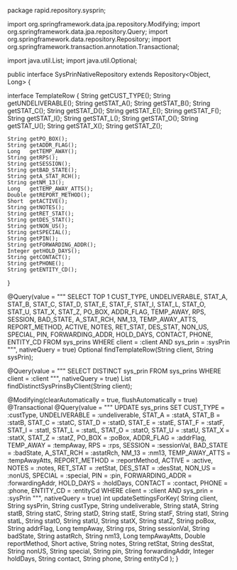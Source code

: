 package rapid.repository.sysprin;

import org.springframework.data.jpa.repository.Modifying;
import org.springframework.data.jpa.repository.Query;
import org.springframework.data.repository.Repository;
import org.springframework.transaction.annotation.Transactional;

import java.util.List;
import java.util.Optional;

public interface SysPrinNativeRepository extends Repository<Object, Long> {

  interface TemplateRow {
    String getCUST_TYPE();
    String getUNDELIVERABLE();
    String getSTAT_A();
    String getSTAT_B();
    String getSTAT_C();
    String getSTAT_D();
    String getSTAT_E();
    String getSTAT_F();
    String getSTAT_I();
    String getSTAT_L();
    String getSTAT_O();
    String getSTAT_U();
    String getSTAT_X();
    String getSTAT_Z();

    String getPO_BOX();
    String getADDR_FLAG();
    Long   getTEMP_AWAY();
    String getRPS();
    String getSESSION();
    String getBAD_STATE();
    String getA_STAT_RCH();
    String getNM_13();
    Long   getTEMP_AWAY_ATTS();
    Double getREPORT_METHOD();
    Short  getACTIVE();
    String getNOTES();
    String getRET_STAT();
    String getDES_STAT();
    String getNON_US();
    String getSPECIAL();
    String getPIN();
    String getFORWARDING_ADDR();
    Integer getHOLD_DAYS();
    String getCONTACT();
    String getPHONE();
    String getENTITY_CD();
  }

  @Query(value = """
      SELECT TOP 1
        CUST_TYPE, UNDELIVERABLE, STAT_A, STAT_B, STAT_C, STAT_D, STAT_E, STAT_F,
        STAT_I, STAT_L, STAT_O, STAT_U, STAT_X, STAT_Z,
        PO_BOX, ADDR_FLAG, TEMP_AWAY, RPS, SESSION, BAD_STATE, A_STAT_RCH, NM_13,
        TEMP_AWAY_ATTS, REPORT_METHOD, ACTIVE, NOTES, RET_STAT, DES_STAT, NON_US,
        SPECIAL, PIN, FORWARDING_ADDR, HOLD_DAYS, CONTACT, PHONE, ENTITY_CD
      FROM sys_prins
      WHERE client = :client AND sys_prin = :sysPrin
      """, nativeQuery = true)
  Optional<TemplateRow> findTemplateRow(String client, String sysPrin);

  @Query(value = """
      SELECT DISTINCT sys_prin
      FROM sys_prins
      WHERE client = :client
      """, nativeQuery = true)
  List<String> findDistinctSysPrinsByClient(String client);

  @Modifying(clearAutomatically = true, flushAutomatically = true)
  @Transactional
  @Query(value = """
      UPDATE sys_prins SET
        CUST_TYPE = :custType,
        UNDELIVERABLE = :undeliverable,
        STAT_A = :statA,
        STAT_B = :statB,
        STAT_C = :statC,
        STAT_D = :statD,
        STAT_E = :statE,
        STAT_F = :statF,
        STAT_I = :statI,
        STAT_L = :statL,
        STAT_O = :statO,
        STAT_U = :statU,
        STAT_X = :statX,
        STAT_Z = :statZ,
        PO_BOX = :poBox,
        ADDR_FLAG = :addrFlag,
        TEMP_AWAY = :tempAway,
        RPS = :rps,
        SESSION = :sessionVal,
        BAD_STATE = :badState,
        A_STAT_RCH = :astatRch,
        NM_13 = :nm13,
        TEMP_AWAY_ATTS = :tempAwayAtts,
        REPORT_METHOD = :reportMethod,
        ACTIVE = :active,
        NOTES = :notes,
        RET_STAT = :retStat,
        DES_STAT = :desStat,
        NON_US = :nonUS,
        SPECIAL = :special,
        PIN = :pin,
        FORWARDING_ADDR = :forwardingAddr,
        HOLD_DAYS = :holdDays,
        CONTACT = :contact,
        PHONE = :phone,
        ENTITY_CD = :entityCd
      WHERE client = :client AND sys_prin = :sysPrin
      """, nativeQuery = true)
  int updateSettingsForKey(
      String client, String sysPrin,
      String custType, String undeliverable,
      String statA, String statB, String statC, String statD, String statE, String statF,
      String statI, String statL, String statO, String statU, String statX, String statZ,
      String poBox, String addrFlag, Long tempAway, String rps, String sessionVal, String badState,
      String astatRch, String nm13, Long tempAwayAtts, Double reportMethod, Short active,
      String notes, String retStat, String desStat, String nonUS, String special,
      String pin, String forwardingAddr, Integer holdDays, String contact, String phone,
      String entityCd
  );
}
